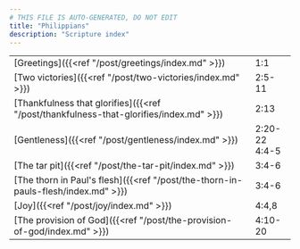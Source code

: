 ```yaml
---
# THIS FILE IS AUTO-GENERATED, DO NOT EDIT
title: "Philippians"
description: "Scripture index"
---
```


| | |
| --- | --- |
| [Greetings]({{<ref "/post/greetings/index.md" >}}) | 1:1 |
| [Two victories]({{<ref "/post/two-victories/index.md" >}}) | 2:5-11 |
| [Thankfulness that glorifies]({{<ref "/post/thankfulness-that-glorifies/index.md" >}}) | 2:13 |
| [Gentleness]({{<ref "/post/gentleness/index.md" >}}) | 2:20-22 <br/> 4:4-5 |
| [The tar pit]({{<ref "/post/the-tar-pit/index.md" >}}) | 3:4-6 |
| [The thorn in Paul's flesh]({{<ref "/post/the-thorn-in-pauls-flesh/index.md" >}}) | 3:4-6 |
| [Joy]({{<ref "/post/joy/index.md" >}}) | 4:4,8 |
| [The provision of God]({{<ref "/post/the-provision-of-god/index.md" >}}) | 4:10-20 |
